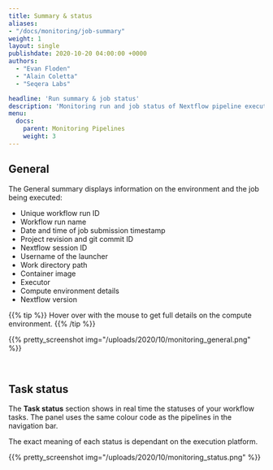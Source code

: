 ```yaml
---
title: Summary & status
aliases:
- "/docs/monitoring/job-summary"
weight: 1
layout: single
publishdate: 2020-10-20 04:00:00 +0000
authors:
  - "Evan Floden"
  - "Alain Coletta"
  - "Seqera Labs"

headline: 'Run summary & job status'
description: 'Monitoring run and job status of Nextflow pipeline executed through Tower'
menu:
  docs:
    parent: Monitoring Pipelines
    weight: 3
---
```


## General

The General summary displays information on the environment and the job being executed:

  - Unique workflow run ID
  - Workflow run name
  - Date and time of job submission timestamp
  - Project revision and git commit ID
  - Nextflow session ID
  - Username of the launcher
  - Work directory path
  - Container image
  - Executor
  - Compute environment details
  - Nextflow version

{{% tip %}}
Hover over with the mouse to get full details on the compute environment.
{{% /tip %}}

{{% pretty_screenshot img="/uploads/2020/10/monitoring_general.png" %}}

<br>

## Task status

The **Task status** section shows in real time the statuses of your workflow tasks. The panel uses the same colour code as the pipelines in the navigation bar.

The exact meaning of each status is dependant on the execution platform. 

{{% pretty_screenshot img="/uploads/2020/10/monitoring_status.png" %}}

